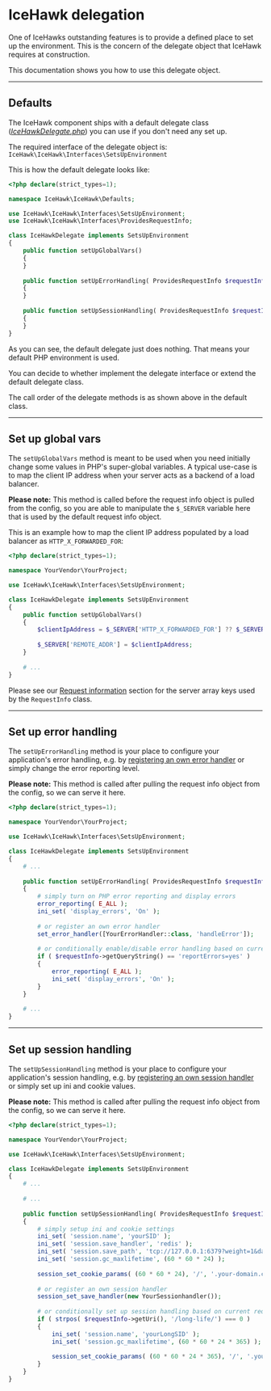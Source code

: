 # IceHawk delegation

One of IceHawks outstanding features is to provide a defined place to set up the environment. 
This is the concern of the delegate object that IceHawk requires at construction.

This documentation shows you how to use this delegate object.

<hr class="blockspace">

## Defaults

The IceHawk component ships with a default delegate class ([_IceHawkDelegate.php_](https://github.com/icehawk/icehawk/blob/@icehawk/icehawk-version@/src/Defaults/IceHawkDelegate.php)) you can use if you don't need any set up.

The required interface of the delegate object is: `IceHawk\IceHawk\Interfaces\SetsUpEnvironment`
 
This is how the default delegate looks like:

```php
<?php declare(strict_types=1);

namespace IceHawk\IceHawk\Defaults;

use IceHawk\IceHawk\Interfaces\SetsUpEnvironment;
use IceHawk\IceHawk\Interfaces\ProvidesRequestInfo;

class IceHawkDelegate implements SetsUpEnvironment
{
	public function setUpGlobalVars()
	{
	}
	
	public function setUpErrorHandling( ProvidesRequestInfo $requestInfo )
	{
	}
	
	public function setUpSessionHandling( ProvidesRequestInfo $requestInfo )
	{
	}
}
```

As you can see, the default delegate just does nothing. That means your default PHP environment is used.

You can decide to whether implement the delegate interface or extend the default delegate class.

The call order of the delegate methods is as shown above in the default class. 

<hr class="blockspace">

## Set up global vars

The `setUpGlobalVars` method is meant to be used when you need initially change some values in PHP's super-global variables.
A typical use-case is to map the client IP address when your server acts as a backend of a load balancer.

**Please note:** This method is called before the request info object is pulled from the config, so you are able to manipulate the `$_SERVER` variable 
here that is used by the default request info object.

This is an example how to map the client IP address populated by a load balancer as `HTTP_X_FORWARDED_FOR`:
 
```php
<?php declare(strict_types=1);

namespace YourVendor\YourProject;

use IceHawk\IceHawk\Interfaces\SetsUpEnvironment;

class IceHawkDelegate implements SetsUpEnvironment
{
	public function setUpGlobalVars()
	{
		$clientIpAddress = $_SERVER['HTTP_X_FORWARDED_FOR'] ?? $_SERVER['REMOTE_ADDR'];
		
		$_SERVER['REMOTE_ADDR'] = $clientIpAddress;
	}
	
	# ...
}
```

Please see our [Request information](@baseUrl@/docs/icehawk/request-information.html) section for the server array keys used by the `RequestInfo` class.

<hr class="blockspace">

## Set up error handling

The `setUpErrorHandling` method is your place to configure your application's error handling, e.g. by 
[registering an own error handler](http://php.net/manual/en/function.set-error-handler.php) or 
simply change the error reporting level.

**Please note:** This method is called after pulling the request info object from the config, so we can serve it here.

```php
<?php declare(strict_types=1);

namespace YourVendor\YourProject;

use IceHawk\IceHawk\Interfaces\SetsUpEnvironment;

class IceHawkDelegate implements SetsUpEnvironment
{
	# ...
	
	public function setUpErrorHandling( ProvidesRequestInfo $requestInfo )
	{
		# simply turn on PHP error reporting and display errors
		error_reporting( E_ALL );
		ini_set( 'display_errors', 'On' );
		
		# or register an own error handler
		set_error_handler([YourErrorHandler::class, 'handleError']);
		
		# or conditionally enable/disable error handling based on current request information
		if ( $requestInfo->getQueryString() == 'reportErrors=yes' )
		{
			error_reporting( E_ALL );
            ini_set( 'display_errors', 'On' );
		}
	}
	
	# ...
}
```

<hr class="blockspace">

## Set up session handling

The `setUpSessionHandling` method is your place to configure your application's session handling, e.g. by 
[registering an own session handler](http://php.net/manual/en/function.session-set-save-handler.php) or 
simply set up ini and cookie values.

**Please note:** This method is called after pulling the request info object from the config, so we can serve it here.

```php
<?php declare(strict_types=1);

namespace YourVendor\YourProject;

use IceHawk\IceHawk\Interfaces\SetsUpEnvironment;

class IceHawkDelegate implements SetsUpEnvironment
{
	# ...
	
	# ...
	
	public function setUpSessionHandling( ProvidesRequestInfo $requestInfo )
	{
		# simply setup ini and cookie settings
		ini_set( 'session.name', 'yourSID' );
		ini_set( 'session.save_handler', 'redis' );
		ini_set( 'session.save_path', 'tcp://127.0.0.1:6379?weight=1&database=0' );
		ini_set( 'session.gc_maxlifetime', (60 * 60 * 24) );
        
		session_set_cookie_params( (60 * 60 * 24), '/', '.your-domain.com', true, true );
		
		# or register an own session handler
		session_set_save_handler(new YourSessionhandler());
		
		# or conditionally set up session handling based on current request information
		if ( strpos( $requestInfo->getUri(), '/long-life/') === 0 )
		{
			ini_set( 'session.name', 'yourLongSID' );
			ini_set( 'session.gc_maxlifetime', (60 * 60 * 24 * 365) );
            
            session_set_cookie_params( (60 * 60 * 24 * 365), '/', '.your-domain.com', true, true );
		}
	}
}
```
